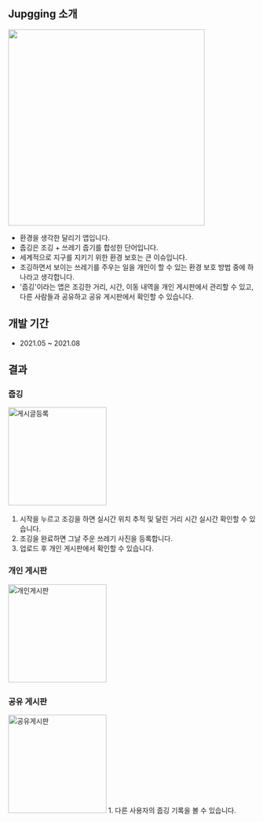 ## Jupgging 소개
<img width="400" src="https://user-images.githubusercontent.com/66191091/139772465-1c877353-4ed6-49f0-a63e-d5ace593d945.jpg">

- 환경을 생각한 달리기 앱입니다.
- 줍깅은 조깅 + 쓰레기 줍기를 합성한 단어입니다.
- 세계적으로 지구를 지키기 위한 환경 보호는 큰 이슈입니다.
- 조깅하면서 보이는 쓰레기를 주우는 일을 개인이 할 수 있는 환경 보호 방법 중에 하나라고 생각합니다.
- '줍깅'이라는 앱은 조깅한 거리, 시간, 이동 내역을 개인 게시판에서 관리할 수 있고, 다른 사람들과 공유하고 공유 게시판에서 확인할 수 있습니다.

## 개발 기간
- 2021.05 ~ 2021.08

## 결과
### 줍깅
<img width="200" alt="게시글등록" src="https://user-images.githubusercontent.com/59560592/133100044-fe58f7bf-1aa3-4edd-bf01-3a64fd10608c.gif">&nbsp;&nbsp;
1. 시작을 누르고 조깅을 하면 실시간 위치 추적 및 달린 거리 시간 실시간 확인할 수 있습니다.
2. 조깅을 완료하면 그날 주운 쓰레기 사진을 등록합니다.
3. 업로드 후 개인 게시판에서 확인할 수 있습니다.

### 개인 게시판
<img width="200" alt="개인게시판" src="https://user-images.githubusercontent.com/59560592/133099540-3e173166-d7ce-4293-a860-1b03ebad9ccc.png">&nbsp;&nbsp;

### 공유 게시판
<img width="200" alt="공유게시판" src="https://user-images.githubusercontent.com/59560592/133100294-22867263-d661-42dd-be0a-86ab1e8fece8.gif">
1. 다른 사용자의 줍깅 기록을 볼 수 있습니다.

<!-- <br>

## Getting Started

This project is a starting point for a Flutter application.

A few resources to get you started if this is your first Flutter project:

- [Lab: Write your first Flutter app](https://flutter.dev/docs/get-started/codelab)
- [Cookbook: Useful Flutter samples](https://flutter.dev/docs/cookbook)

For help getting started with Flutter, view our
[online documentation](https://flutter.dev/docs), which offers tutorials,
samples, guidance on mobile development, and a full API reference.

<br>


## How to run the project
#### Step 1:
Follow [Get Started](https://flutter.dev/docs/get-started/install) tutorial and install Flutter
#### Step 2: 
Go to project root and execute the following command in console to get the required dependencies:
~~~
flutter pub get
~~~
#### Step 3: 
Start and Android emulator
#### Step 4:
Run the app from terminal with flutter run
<br>
<br>
<br>
 -->
